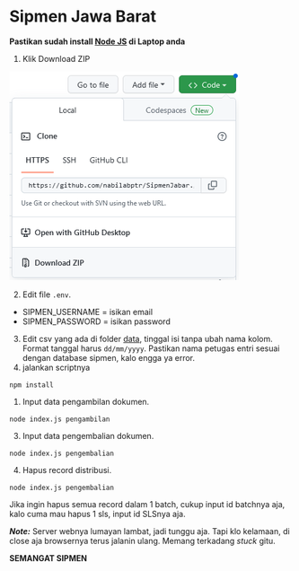 # Sipmen Jawa Barat

**Pastikan sudah install [Node JS](https://nodejs.org/en/download/) di Laptop anda**

1. Klik Download ZIP 
<img src="downloadZIP_Screenshot.png" alt="Alt text" title="">

2. Edit file `.env`.
  - SIPMEN_USERNAME = isikan email
  - SIPMEN_PASSWORD = isikan password
3. Edit csv yang ada di folder [data](https://github.com/nabilabptr/SipmenJabar/tree/main/data), tinggal isi tanpa ubah nama kolom. Format tanggal harus `dd/mm/yyyy`. Pastikan nama petugas entri sesuai dengan database sipmen, kalo engga ya error.
4. jalankan scriptnya
	
```
npm install
```
	
   1. Input data pengambilan dokumen.

```
node index.js pengambilan
```

   3. Input data pengembalian dokumen.

```
node index.js pengembalian
```

   4. Hapus record distribusi. 

```
node index.js pengembalian
```

   Jika ingin hapus semua record dalam 1 batch, cukup input id batchnya aja, kalo cuma mau hapus 1 sls, input id SLSnya aja.

**_Note:_**
Server webnya lumayan lambat, jadi tunggu aja. Tapi klo kelamaan, di close aja browsernya terus jalanin ulang. Memang terkadang _stuck_ gitu.

**SEMANGAT SIPMEN**

